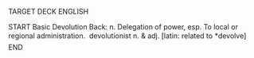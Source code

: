 TARGET DECK
ENGLISH

START
Basic
Devolution
Back: n. Delegation of power, esp. To local or regional administration.  devolutionist n. & adj. [latin: related to *devolve]
END
